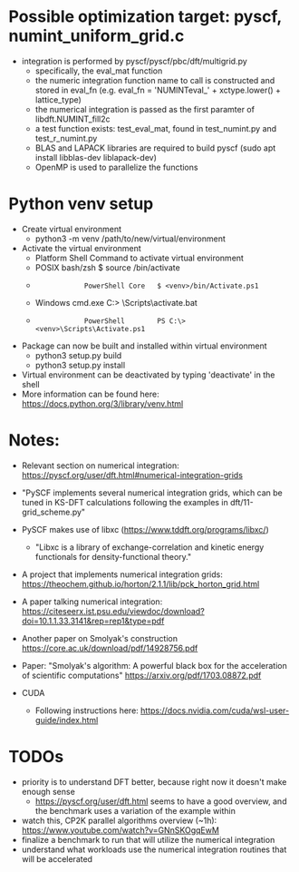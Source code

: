 # Possible optimization target: pyscf, numint_uniform_grid.c
  * integration is performed by pyscf/pyscf/pbc/dft/multigrid.py
    - specifically, the eval_mat function
    - the numeric integration function name to call is constructed and stored
      in eval_fn (e.g. eval_fn = 'NUMINTeval_' + xctype.lower() + lattice_type)
    - the numerical integration is passed as the first paramter of
      libdft.NUMINT_fill2c
    - a test function exists: test_eval_mat, found in test_numint.py and test_r_numint.py
    - BLAS and LAPACK libraries are required to build pyscf (sudo apt install libblas-dev liblapack-dev)
    - OpenMP is used to parallelize the functions

# Python venv setup
  * Create virtual environment
    - python3 -m venv /path/to/new/virtual/environment
  * Activate the virtual environment
    - Platform        Shell             Command to activate virtual environment
    - POSIX           bash/zsh          $ source <venv>/bin/activate
    -                 PowerShell Core   $ <venv>/bin/Activate.ps1
    - Windows         cmd.exe           C:\> <venv>\Scripts\activate.bat
    -                 PowerShell        PS C:\> <venv>\Scripts\Activate.ps1
  * Package can now be built and installed within virtual environment
    - python3 setup.py build
    - python3 setup.py install
  * Virtual environment can be deactivated by typing 'deactivate' in the shell
  * More information can be found here: https://docs.python.org/3/library/venv.html

# Notes:
  * Relevant section on numerical integration: https://pyscf.org/user/dft.html#numerical-integration-grids
  * "PySCF implements several numerical integration grids, which can be tuned in KS-DFT calculations following the examples in dft/11-grid_scheme.py"
  * PySCF makes use of libxc (https://www.tddft.org/programs/libxc/)
    - "Libxc is a library of exchange-correlation and kinetic energy functionals for density-functional theory."
  * A project that implements numerical integration grids: https://theochem.github.io/horton/2.1.1/lib/pck_horton_grid.html
  * A paper talking numerical integration: https://citeseerx.ist.psu.edu/viewdoc/download?doi=10.1.1.33.3141&rep=rep1&type=pdf
  * Another paper on Smolyak's construction https://core.ac.uk/download/pdf/14928756.pdf
  * Paper: "Smolyak's algorithm: A powerful black box for the acceleration of scientific computations" https://arxiv.org/pdf/1703.08872.pdf

  * CUDA
    - Following instructions here: https://docs.nvidia.com/cuda/wsl-user-guide/index.html

# TODOs
  * priority is to understand DFT better, because right now it doesn't make enough sense
    - https://pyscf.org/user/dft.html seems to have a good overview, and the benchmark uses a variation of the example within
  * watch this, CP2K parallel algorithms overview (~1h): https://www.youtube.com/watch?v=GNnSKOgqEwM
  * finalize a benchmark to run that will utilize the numerical integration
  * understand what workloads use the numerical integration routines that will be accelerated